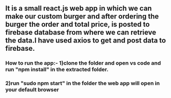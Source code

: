 ## It is a small react.js web app in which we can make our custom burger and after ordering the burger the order and total price, is posted to firebase database from where we can retrieve the data.I have used axios to get and post data to firebase.


### How to run the app:- 1)clone the folder and open vs code and run "npm install" in the extracted folder.
###                      2)run "sudo npm start" in the folder the web app will open in your default browser

